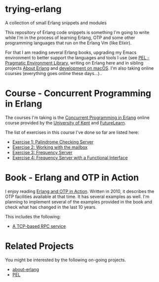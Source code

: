 # trying-erlang
A collection of small Erlang snippets and modules

This repository of Erlang code snippets is something I'm going to write while
I'm in the process of learning Erlang, OTP and some other programming languages
that run on the Erlang Vm (like Elixir).

For that I am reading several Erlang books, upgrading my Emacs environment to better
support the languages and tools I use
(see [PEL - Pragmatic Environment Library](https://github.com/pierre-rouleau/pel), writing on Erlang here and in
sibling projects
[About Erlang](https://github.com/pierre-rouleau/about-erlang)
and [development on macOS](https://github.com/pierre-rouleau/about-macOS).
I'm also taking online courses (everything goes online these days...)..

# Course - Concurrent Programming in Erlang

The courses I'm taking is the [Concurrent Programming in
Erlang](https://www.futurelearn.com/courses/concurrent-programming-erlang)
online course provided by the [University of
Kent](https://www.futurelearn.com/partners/the-university-of-kent) and
[FutureLearn](https://www.futurelearn.com/).

The list of exercises in this course I've done so far are listed here:

- [Exercise 1: Palindrome Checking Server](exercises/e1/exercise-1.rst)
- [Exercise 2: Working with the mailbox](exercises/e2/exercise-2.rst)
- [Exercise 3: Frequency Server](exercises/e3/frequency-server.rst)
- [Exercise 4: Frequency Server with a Functional Interface](exercises/e4/frequency-server-with-funct-if.rst)


# Book - Erlang and OTP in Action

I enjoy reading [Erlang and OTP in Action](https://www.manning.com/books/erlang-and-otp-in-action).
Written in 2010, it describes
the OTP facilities available at that time.  It has several examples as well.
I'm planning to implement several of the examples provided in the book  and
check what has changed in the last 10 years.

This includes the following:

- [A TCP-based RPC service](erlang-and-otp-in-action/otpa-1/ch3ex.rst)

# Related Projects

You might be interested by the following on-going projects.

- [about-erlang](https://github.com/pierre-rouleau/about-erlang)
- [PEL](https://github.com/pierre-rouleau/pel#readme)

<!-- ----------------------------------------------------------------------------- -->
